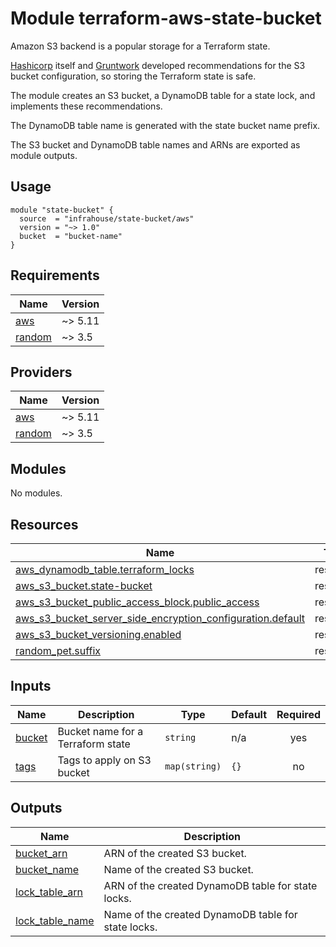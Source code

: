 # Module terraform-aws-state-bucket

Amazon S3 backend is a popular storage for a Terraform state.

[Hashicorp](https://developer.hashicorp.com/terraform/language/settings/backends/s3) itself 
and [Gruntwork](https://blog.gruntwork.io/how-to-manage-terraform-state-28f5697e68fa)
developed recommendations for the S3 bucket configuration, 
so storing the Terraform state is safe.

The module creates an S3 bucket, a DynamoDB table for a state lock, 
and implements these recommendations.

The DynamoDB table name is generated with the state bucket name 
prefix.

The S3 bucket and DynamoDB table names and ARNs are exported as module 
outputs.

## Usage

```hcl
module "state-bucket" {
  source  = "infrahouse/state-bucket/aws"
  version = "~> 1.0"
  bucket  = "bucket-name"
}
```
## Requirements

| Name | Version |
|------|---------|
| <a name="requirement_aws"></a> [aws](#requirement\_aws) | ~> 5.11 |
| <a name="requirement_random"></a> [random](#requirement\_random) | ~> 3.5 |

## Providers

| Name | Version |
|------|---------|
| <a name="provider_aws"></a> [aws](#provider\_aws) | ~> 5.11 |
| <a name="provider_random"></a> [random](#provider\_random) | ~> 3.5 |

## Modules

No modules.

## Resources

| Name | Type |
|------|------|
| [aws_dynamodb_table.terraform_locks](https://registry.terraform.io/providers/hashicorp/aws/latest/docs/resources/dynamodb_table) | resource |
| [aws_s3_bucket.state-bucket](https://registry.terraform.io/providers/hashicorp/aws/latest/docs/resources/s3_bucket) | resource |
| [aws_s3_bucket_public_access_block.public_access](https://registry.terraform.io/providers/hashicorp/aws/latest/docs/resources/s3_bucket_public_access_block) | resource |
| [aws_s3_bucket_server_side_encryption_configuration.default](https://registry.terraform.io/providers/hashicorp/aws/latest/docs/resources/s3_bucket_server_side_encryption_configuration) | resource |
| [aws_s3_bucket_versioning.enabled](https://registry.terraform.io/providers/hashicorp/aws/latest/docs/resources/s3_bucket_versioning) | resource |
| [random_pet.suffix](https://registry.terraform.io/providers/hashicorp/random/latest/docs/resources/pet) | resource |

## Inputs

| Name | Description | Type | Default | Required |
|------|-------------|------|---------|:--------:|
| <a name="input_bucket"></a> [bucket](#input\_bucket) | Bucket name for a Terraform state | `string` | n/a | yes |
| <a name="input_tags"></a> [tags](#input\_tags) | Tags to apply on S3 bucket | `map(string)` | `{}` | no |

## Outputs

| Name | Description |
|------|-------------|
| <a name="output_bucket_arn"></a> [bucket\_arn](#output\_bucket\_arn) | ARN of the created S3 bucket. |
| <a name="output_bucket_name"></a> [bucket\_name](#output\_bucket\_name) | Name of the created S3 bucket. |
| <a name="output_lock_table_arn"></a> [lock\_table\_arn](#output\_lock\_table\_arn) | ARN of the created DynamoDB table for state locks. |
| <a name="output_lock_table_name"></a> [lock\_table\_name](#output\_lock\_table\_name) | Name of the created DynamoDB table for state locks. |

